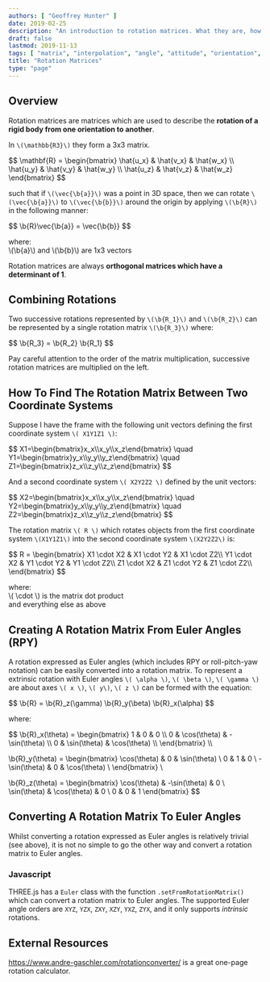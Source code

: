 ```yaml
---
authors: [ "Geoffrey Hunter" ]
date: 2019-02-25
description: "An introduction to rotation matrices. What they are, how to calculate them, and what they are useful for."
draft: false
lastmod: 2019-11-13
tags: [ "matrix", "interpolation", "angle", "attitude", "orientation", "vector", "rotation", "rotation matrix", "dot product", "reference frame", "coordinate system", "RPY", "Euler angles", "origin", "THREE.js", "determinant", "orthogonal" ]
title: "Rotation Matrices"
type: "page"
---
```


## Overview

Rotation matrices are matrices which are used to describe the **rotation of a rigid body from one orientation to another**.

In `\(\mathbb{R3}\)` they form a 3x3 matrix.

<p>$$
\mathbf{R} = \begin{bmatrix} \hat{u_x} & \hat{v_x} & \hat{w_x} \\ \hat{u_y} & \hat{v_y} & \hat{w_y} \\ \hat{u_z} & \hat{v_z} & \hat{w_z} \end{bmatrix}
$$</p>

such that if `\(\vec{\b{a}}\)` was a point in 3D space, then we can rotate `\(\vec{\b{a}}\)` to `\(\vec{\b{b}}\)` around the origin by applying `\(\b{R}\)` in the following manner:

<p>$$
\b{R}\vec{\b{a}} = \vec{\b{b}}
$$</p>

<p class="centered">
where:<br>
\(\b{a}\) and \(\b{b}\) are 1x3 vectors<br>
</p>

Rotation matrices are always **orthogonal matrices which have a determinant of 1**.

## Combining Rotations

Two successive rotations represented by `\(\b{R_1}\)` and `\(\b{R_2}\)` can be represented by a single rotation matrix `\(\b{R_3}\)` where:

<p>$$ \b{R_3} = \b{R_2} \b{R_1} $$</p>

Pay careful attention to the order of the matrix multiplication, successive rotation matrices are multiplied on the left.

## How To Find The Rotation Matrix Between Two Coordinate Systems

Suppose I have the frame with the following unit vectors defining the first coordinate system `\( X1Y1Z1 \)`:

<p>$$
X1=\begin{bmatrix}x_x\\x_y\\x_z\end{bmatrix} \quad Y1=\begin{bmatrix}y_x\\y_y\\y_z\end{bmatrix} \quad Z1=\begin{bmatrix}z_x\\z_y\\z_z\end{bmatrix}
$$</p>

And a second coordinate system `\( X2Y2Z2 \)` defined by the unit vectors:

<p>$$
X2=\begin{bmatrix}x_x\\x_y\\x_z\end{bmatrix} \quad Y2=\begin{bmatrix}y_x\\y_y\\y_z\end{bmatrix} \quad Z2=\begin{bmatrix}z_x\\z_y\\z_z\end{bmatrix}
$$</p>

The rotation matrix `\( R \)` which rotates objects from the first coordinate system `\(X1Y1Z1\)` into the second coordinate system `\(X2Y2Z2\)` is:

<p>$$
R = \begin{bmatrix}
  X1 \cdot X2 & X1 \cdot Y2 & X1 \cdot Z2\\
  Y1 \cdot X2 & Y1 \cdot Y2 & Y1 \cdot Z2\\
  Z1 \cdot X2 & Z1 \cdot Y2 & Z1 \cdot Z2\\
\end{bmatrix}
$$</p>

<p class="centered">
  where:<br>
  \( \cdot \) is the matrix dot product<br>
  and everything else as above
</p>

## Creating A Rotation Matrix From Euler Angles (RPY)

A rotation expressed as Euler angles (which includes RPY or roll-pitch-yaw notation) can be easily converted into a rotation matrix. To represent a extrinsic rotation with Euler angles `\( \alpha \)`, `\( \beta \)`, `\( \gamma \)` are about axes `\( x \)`, `\( y\)`, `\( z \)` can be formed with the equation:

<p>$$ \b{R} = \b{R}_z(\gamma) \b{R}_y(\beta) \b{R}_x(\alpha) $$</p>

where:

<p>$$
\b{R}_x(\theta) = \begin{bmatrix}
  1 & 0            & 0             \\
  0 & \cos(\theta) & -\sin(\theta) \\
  0 & \sin(\theta) & \cos(\theta)  \\
\end{bmatrix} \\

\b{R}_y(\theta) = \begin{bmatrix} 
  \cos(\theta)  & 0 & \sin(\theta) \\
  0             & 1 & 0            \\
  -\sin(\theta) & 0 & \cos(\theta) \\
\end{bmatrix} \\

\b{R}_z(\theta) = \begin{bmatrix}
  \cos(\theta) & -\sin(\theta) & 0 \\
  \sin(\theta) & \cos(\theta)  & 0 \\
  0            & 0             & 1
\end{bmatrix}
$$</p>

## Converting A Rotation Matrix To Euler Angles

Whilst converting a rotation expressed as Euler angles is relatively trivial (see above), it is not no simple to go the other way and convert a rotation matrix to Euler angles. 

### Javascript

THREE.js has a `Euler` class with the function `.setFromRotationMatrix()` which can convert a rotation matrix to Euler angles. The supported Euler angle orders are `XYZ`, `YZX`, `ZXY`, `XZY`, `YXZ`, `ZYX`, and it only supports _intrinsic_ rotations.

## External Resources

https://www.andre-gaschler.com/rotationconverter/ is a great one-page rotation calculator.
